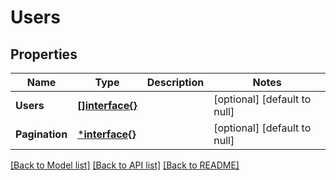 # Users

## Properties
Name | Type | Description | Notes
------------ | ------------- | ------------- | -------------
**Users** | [**[]interface{}**](interface{}.md) |  | [optional] [default to null]
**Pagination** | [***interface{}**](interface{}.md) |  | [optional] [default to null]

[[Back to Model list]](../README.md#documentation-for-models) [[Back to API list]](../README.md#documentation-for-api-endpoints) [[Back to README]](../README.md)


